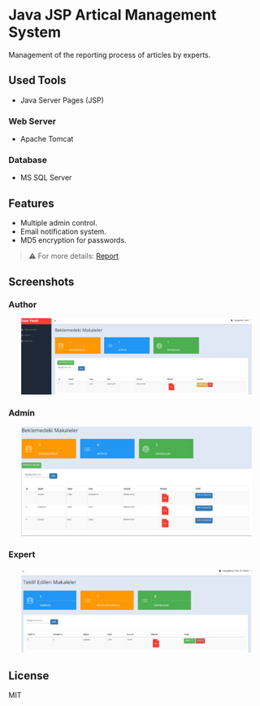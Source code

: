 # Java JSP Artical Management System

Management of the reporting process of articles by experts.

## Used Tools
- Java Server Pages (JSP)
### Web Server
- Apache Tomcat
### Database
- MS SQL Server 

## Features
- Multiple admin control.
- Email notification system.
- MD5 encryption for passwords.

> ⚠️ For more details: [Report](./report.pdf)

## Screenshots
### Author
<p align="center">
  <img src="./images/1.png" width="90%"/> 
</p>

### Admin
<p align="center">
  <img src="./images/2.png" width="90%"/>
</p>

### Expert
<p align="center">
  <img src="./images/3.png" width="90%"/>
</p>



## License
MIT

